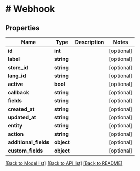 # # Webhook

## Properties

Name | Type | Description | Notes
------------ | ------------- | ------------- | -------------
**id** | **int** |  | [optional]
**label** | **string** |  | [optional]
**store_id** | **string** |  | [optional]
**lang_id** | **string** |  | [optional]
**active** | **bool** |  | [optional]
**callback** | **string** |  | [optional]
**fields** | **string** |  | [optional]
**created_at** | **string** |  | [optional]
**updated_at** | **string** |  | [optional]
**entity** | **string** |  | [optional]
**action** | **string** |  | [optional]
**additional_fields** | **object** |  | [optional]
**custom_fields** | **object** |  | [optional]

[[Back to Model list]](../../README.md#models) [[Back to API list]](../../README.md#endpoints) [[Back to README]](../../README.md)
